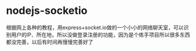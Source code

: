 # nodejs-socketio

根据网上各种的教程，用express+socket.io做的一个小小的网络聊天室，可以识别用户的IP、所在地，所以没做登录注册的功能，因为是个练手项目所以很多东西都没完善，以后有时间再慢慢完善好了
